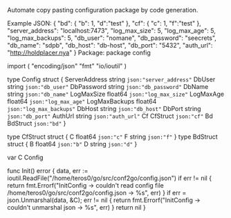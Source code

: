 Automate copy pasting configuration package by code generation.

Example
JSON:
{
    "bd": {
        "b": 1,
        "d":"test"
    },
    "cf": {
        "c": 1,
        "f":"test"
    },
    "server_address": "localhost:7473",
    "log_max_size": 5,
    "log_max_age": 5,
    "log_max_backups": 5,
    "db_user": "nomane",
    "db_password": "seecrets",
    "db_name": "sdpb",
    "db_host": "db-host",
    "db_port": "5432",
    "auth_url": "http://holdplacer.nya"
}
Package:
package config

import (
	"encoding/json"
	"fmt"
	"io/ioutil"
)

type Config struct {
	ServerAddress string `json:"server_address"`
	DbUser string `json:"db_user"`
	DbPassword string `json:"db_password"`
	DbName string `json:"db_name"`
	LogMaxSize float64 `json:"log_max_size"`
	LogMaxAge float64 `json:"log_max_age"`
	LogMaxBackups float64 `json:"log_max_backups"`
	DbHost string `json:"db_host"`
	DbPort string `json:"db_port"`
	AuthUrl string `json:"auth_url"`
	Cf CfStruct `json:"cf"`
	Bd BdStruct `json:"bd"`
}

type CfStruct struct {
	C float64 `json:"c"`
	F string `json:"f"`
}
type BdStruct struct {
	B float64 `json:"b"`
	D string `json:"d"`
}

var C Config

func Init() error {
	data, err := ioutil.ReadFile("/home/teros0/go/src/conf2go/config.json")
	if err != nil {
		return fmt.Errorf("InitConfig -> couldn't read config file /home/teros0/go/src/conf2go/config.json -> %s", err)
	}
	if err = json.Unmarshal(data, &C); err != nil {
		return fmt.Errorf("InitConfig -> couldn't unmarshal json -> %s", err)
	}
	return nil
}
